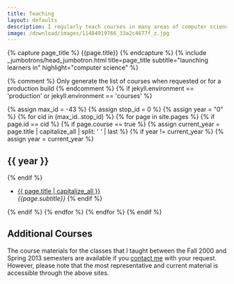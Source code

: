 ```yaml
---
title: Teaching
layout: defaults
description: I regularly teach courses in many areas of computer science, always releasing all of my course materials. Find a course with topics that interest you and start learning right away!
image: /download/images/11484919766_33a2c4677f_z.jpg
---
```


{% capture page_title %} {{page.title}} {% endcapture %}
{% include _jumbotrons/head_jumbotron.html title=page_title subtitle="launching learners in" highlight="computer science" %}

{% comment %} Only generate the list of courses when requested or for a production build {% endcomment %}
{% if jekyll.environment == 'production' or jekyll.environment == 'courses' %}

{% assign max_id = -43 %}
{% assign stop_id = 0 %}
{% assign year = "0" %}
{% for cid in (max_id..stop_id) %}
{% for page in site.pages %}
{% if page.id == cid %}
{% if page.course == true %}
{% assign current_year = page.title | capitalize_all | split: ' ' | last %}
{% if year != current_year %}
{% assign year = current_year %}
<h2>{{ year }}</h2>
{% endif %}
<ul>
<li><a class="major" href="/{{ page.url | remove_first:'/'}}">{{ page.title | capitalize_all }}</a></li>
<em>{{page.subtitle}}</em>
{% endif %}
</ul>
{% endif %}
{% endfor %}
{% endfor %}
{% endif %}

## Additional Courses

The course materials for the classes that I taught between the Fall 2000 and
Spring 2013 semesters are available if you [contact me](/contact/) with your
request. However, please note that the most representative and current material
is accessible through the above sites.
